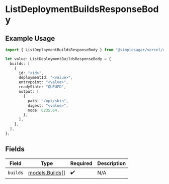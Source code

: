# ListDeploymentBuildsResponseBody

## Example Usage

```typescript
import { ListDeploymentBuildsResponseBody } from "@simplesagar/vercel/models/listdeploymentbuildsop.js";

let value: ListDeploymentBuildsResponseBody = {
  builds: [
    {
      id: "<id>",
      deploymentId: "<value>",
      entrypoint: "<value>",
      readyState: "QUEUED",
      output: [
        {
          path: "/opt/sbin",
          digest: "<value>",
          mode: 6235.64,
        },
      ],
    },
  ],
};
```

## Fields

| Field                                  | Type                                   | Required                               | Description                            |
| -------------------------------------- | -------------------------------------- | -------------------------------------- | -------------------------------------- |
| `builds`                               | [models.Builds](../models/builds.md)[] | :heavy_check_mark:                     | N/A                                    |